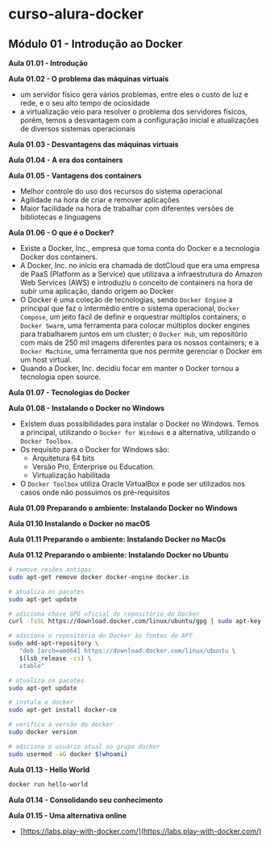 # curso-alura-docker

## Módulo 01 - Introdução ao Docker
**Aula 01.01 - Introdução**

**Aula 01.02 - O problema das máquinas virtuais**
- um servidor físico gera vários problemas, entre eles o custo de luz e rede, e o seu alto tempo de ociosidade
- a virtualização veio para resolver o problema dos servidores físicos, porém, temos a desvantagem com a configuração inicial e atualizações de diversos sistemas operacionais

**Aula 01.03 - Desvantagens das máquinas virtuais**

**Aula 01.04 - A era dos containers**

**Aula 01.05 - Vantagens dos containers**

- Melhor controle do uso dos recursos do sistema operacional
- Agilidade na hora de criar e remover aplicações
- Maior facilidade na hora de trabalhar com diferentes versões de bibliotecas e linguagens


**Aula 01.06 - O que é o Docker?**

- Existe a Docker, Inc., empresa que toma conta do Docker e a tecnologia Docker dos containers.
- A Docker, Inc. no início era chamada de dotCloud que era uma empresa de PaaS (Platform as a Service) que utilizava a infraestrutura do Amazon Web Services (AWS) e introduziu o conceito de containers na hora de subir uma aplicação, dando origem ao Docker
- O Docker  é uma coleção de tecnologias, sendo `Docker Engine` a principal que faz o intermédio entre o sistema operacional, `Docker Compose`, um jeito fácil de definir e orquestrar múltiplos containers; o `Docker Swarm`, uma ferramenta para colocar múltiplos docker engines para trabalharem juntos em um cluster; o `Docker Hub`, um repositório com mais de 250 mil imagens diferentes para os nossos containers; e a `Docker Machine`, uma ferramenta que nos permite gerenciar o Docker em um host virtual.
- Quando a Docker, Inc. decidiu focar em manter o Docker tornou a tecnologia open source.

**Aula 01.07 - Tecnologias do Docker**

**Aula 01.08 - Instalando o Docker no Windows**
- Existem duas possibilidades para instalar o Docker no Windows. Temos a principal, utilizando o `Docker for Windows` e a alternativa, utilizando o `Docker Toolbox`.
- Os requisito para o Docker for Windows são:
    - Arquitetura 64 bits
    - Versão Pro, Enterprise ou Education.
    - Virtualização habilitada
- O `Docker Toolbox`  utiliza Oracle VirtualBox e  pode ser utilizados nos casos onde não possuimos os pré-requisitos

**Aula 01.09 Preparando o ambiente: Instalando Docker no Windows**

**Aula 01.10 Instalando o Docker no macOS**

**Aula 01.11 Preparando o ambiente: Instalando Docker no MacOs**

**Aula 01.12 Preparando o ambiente: Instalando Docker no Ubuntu**
```bash
# remove resões antigas
sudo apt-get remove docker docker-engine docker.io

# atualiza os pacotes
sudo apt-get update

# adiciona chave GPG oficial do repositório do Docker
curl -fsSL https://download.docker.com/linux/ubuntu/gpg | sudo apt-key add -

# adiciona o repositório do Docker às fontes do APT
sudo add-apt-repository \
   "deb [arch=amd64] https://download.docker.com/linux/ubuntu \
   $(lsb_release -cs) \
   stable"

# atualiza os pacotes 
sudo apt-get update

# instala o docker
sudo apt-get install docker-ce

# verifica a versão do docker
sudo docker version

# adiciona o usuário atual ao grupo docker
sudo usermod -aG docker $(whoami)
```
**Aula 01.13 - Hello World**
```bash
docker run hello-world
```

**Aula 01.14 - Consolidando seu conhecimento**

**Aula 01.15 - Uma alternativa online**
- [https://labs.play-with-docker.com/](https://labs.play-with-docker.com/)

